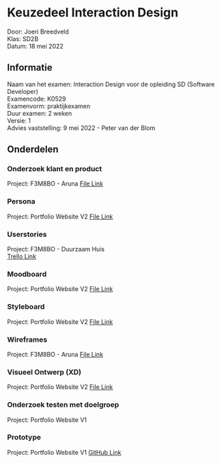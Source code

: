 # Keuzedeel Interaction Design

Door: Joeri Breedveld  
Klas: SD2B  
Datum: 18 mei 2022

## Informatie

Naam van het examen: Interaction Design voor de opleiding SD (Software Developer)  
Examencode: K0529  
Examenvorm: praktijkexamen  
Duur examen: 2 weken  
Versie: 1  
Advies vaststelling: 9 mei 2022 - Peter van der Blom

## Onderdelen

### Onderzoek klant en product

Project: F3M8BO - Aruna
[File Link](https://github.com/duck1s/f3m8-keuzedeel-interaction-design/tree/master/onderzoek-klant-product)

### Persona

Project: Portfolio Website V2
[File Link](https://github.com/duck1s/f3m8-keuzedeel-interaction-design/tree/master/persona)

### Userstories

Project: F3M8BO - Duurzaam Huis  
[Trello Link](https://trello.com/b/jQ1zcgRd/f2m3-duurzaam-huis)

### Moodboard

Project: Portfolio Website V2
[File Link](https://github.com/duck1s/f3m8-keuzedeel-interaction-design/tree/master/moodboard)

### Styleboard

Project: Portfolio Website V2
[File Link](https://github.com/duck1s/f3m8-keuzedeel-interaction-design/tree/master/styleboard)

### Wireframes

Project: F3M8BO - Aruna
[File Link](https://github.com/duck1s/f3m8-keuzedeel-interaction-design/tree/master/wireframes)

### Visueel Ontwerp (XD)

Project: Portfolio Website V2
[File Link](https://github.com/duck1s/f3m8-keuzedeel-interaction-design/tree/master/visueel-ontwerp)

### Onderzoek testen met doelgroep

Project: Portfolio Website V1

### Prototype

Project: Portfolio Website V1
[GitHub Link](https://github.com/duck1s/portfolio-website)
